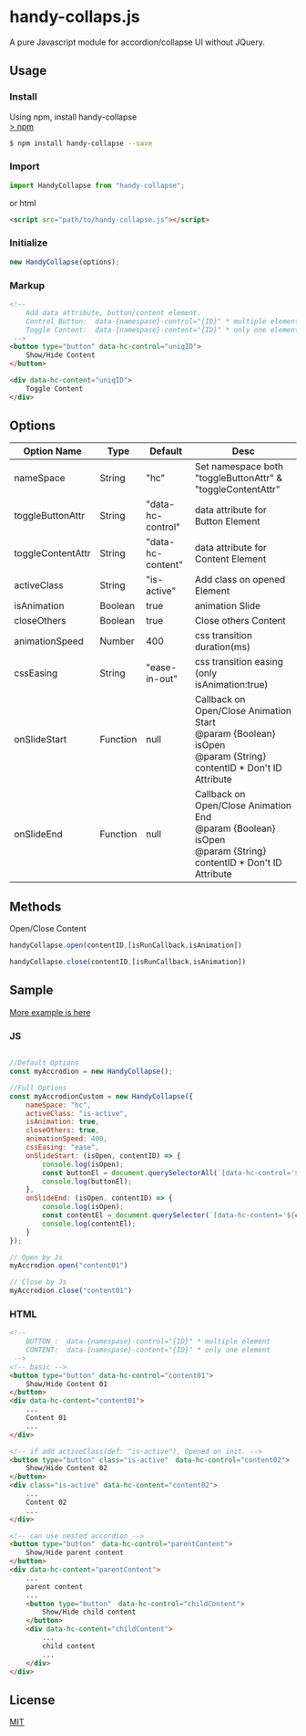 # handy-collaps.js

A pure Javascript module for accordion/collapse UI without JQuery.  


## Usage

### Install

Using npm, install handy-collapse  
[> npm](https://www.npmjs.com/package/handy-collapse)

```bash
$ npm install handy-collapse --save
```

### Import

```javascript
import HandyCollapse from "handy-collapse";
```
or html
```html
<script src="path/to/handy-collapse.js"></script>
```
### Initialize

```javascript
new HandyCollapse(options);
```
### Markup

```html
<!-- 
    Add data attribute, button/content element.
    Control Button:  data-{namespase}-control="{ID}" * multiple elements
    Toggle Content:  data-{namespase}-content="{ID}" * only one element
 -->
<button type="button" data-hc-control="uniqID">
    Show/Hide Content
</button>

<div data-hc-content="uniqID">
    Toggle Content
</div>
```
## Options

| Option Name       | Type     | Default           | Desc                                                                                                           |
| ----------------- | -------- | ----------------- | -------------------------------------------------------------------------------------------------------------- |
| nameSpace         | String   | "hc"              | Set namespace both "toggleButtonAttr" & "toggleContentAttr"                                                    |
| toggleButtonAttr  | String   | "data-hc-control" | data attribute for Button Element                                                                              |
| toggleContentAttr | String   | "data-hc-content" | data attribute for Content Element                                                                             |
| activeClass       | String   | "is-active"       | Add class on opened Element                                                                                    |
| isAnimation        | Boolean  | true              | animation Slide                                                                                                |
| closeOthers       | Boolean  | true              | Close others Content                                                                                           |
| animationSpeed     | Number   | 400               | css transition duration(ms)                                                                                    |
| cssEasing         | String   | "ease-in-out"     | css transition easing (only isAnimation:true)                                                                   |
| onSlideStart      | Function | null              | Callback on Open/Close Animation Start <br> @param {Boolean} isOpen <br> @param {String} contentID \* Don't ID Attribute |
| onSlideEnd        | Function | null              | Callback on Open/Close Animation End <br>  @param {Boolean} isOpen <br> @param {String} contentID \* Don't ID Attribute                                                                               |


## Methods

Open/Close Content
```javascript
handyCollapse.open(contentID,[isRunCallback,isAnimation])
```
```javascript
handyCollapse.close(contentID,[isRunCallback,isAnimation])
```

## Sample
[More example is here](https://github.com/sk-rt/handy-collapse/tree/master/sample)
### JS
```javascript

//Default Options
const myAccrodion = new HandyCollapse();

//Full Options
const myAccrodionCustom = new HandyCollapse({
    nameSpace: "hc",
    activeClass: "is-active",
    isAnimation: true,
    closeOthers: true,
    animationSpeed: 400,
    cssEasing: "ease",
    onSlideStart: (isOpen, contentID) => {
        console.log(isOpen);
        const buttonEl = document.querySelectorAll(`[data-hc-control='${contentID}']`);
        console.log(buttonEl);
    },
    onSlideEnd: (isOpen, contentID) => {
        console.log(isOpen);
        const contentEl = document.querySelector(`[data-hc-content='${contentID}']`);
        console.log(contentEl);
    }
});

// Open by Js
myAccrodion.open("content01")

// Close by Js
myAccrodion.close("content01")
```
### HTML
```html
<!-- 
    BUTTON :  data-{namespase}-control="{ID}" * multiple element
    CONTENT:  data-{namespase}-content="{ID}" * only one element
 -->
<!-- basic -->
<button type="button" data-hc-control="content01">
    Show/Hide Content 01
</button>
<div data-hc-content="content01">
    ...
    Content 01
    ...
</div>

<!-- if add activeClass(def: "is-active"), Opened on init. -->
<button type="button" class="is-active"　data-hc-control="content02">
    Show/Hide Content 02
</button>
<div class="is-active" data-hc-content="content02">
    ...
    Content 02
    ...
</div>

<!-- can use nested accordion -->
<button type="button"　data-hc-control="parentContent">
    Show/Hide parent content
</button>
<div data-hc-content="parentContent">
    ...
    parent content
    ...
    <button type="button"　data-hc-control="childContent">
        Show/Hide child content
    </button>
    <div data-hc-content="childContent">
        ...
        child content
        ...
    </div>
</div>
```

## License

[MIT](https://opensource.org/licenses/MIT)
